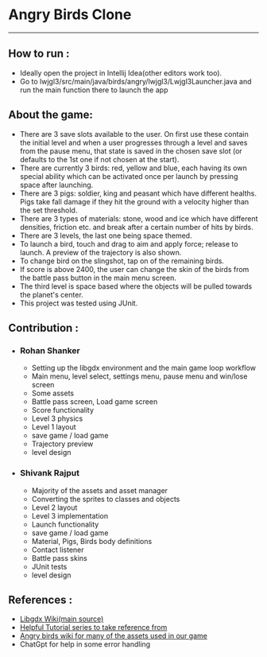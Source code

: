 # Angry Birds Clone

---

## How to run :
 -  Ideally open the project in Intellij Idea(other editors work too).
 - Go to lwjgl3/src/main/java/birds/angry/lwjgl3/Lwjgl3Launcher.java and run the main function there to launch the app

## About the game:
 - There are 3 save slots available to the user. On first use these contain the initial level and when a user progresses through a level and saves from the pause menu, that state is saved in the chosen save slot (or defaults to the 1st one if not chosen at the start).
 - There are currently 3 birds: red, yellow and blue, each having its own special ability which can be activated once per launch by pressing space after launching.
 - There are 3 pigs: soldier, king and peasant which have different healths. Pigs take fall damage if they hit the ground with a velocity higher than the set threshold.
 - There are 3 types of materials: stone, wood and ice which have different densities, friction etc. and break after a certain number of hits by birds.
 - There are 3 levels, the last one being space themed.
 - To launch a bird, touch and drag to aim and apply force; release to launch. A preview of the trajectory  is also shown.
 - To change bird on the slingshot, tap on of the remaining birds.
 - If score is above 2400, the user can change the skin of the birds from the battle pass button in the main menu screen.
 - The third level is space based where the objects will be pulled towards the planet's center.
 - This project was tested using JUnit.
## Contribution :
 - ### Rohan Shanker
   - Setting up the libgdx environment and the main game loop workflow
   - Main menu, level select, settings menu, pause menu and win/lose screen
   - Some assets
   - Battle pass screen, Load game screen
   - Score functionality
   - Level 3 physics
   - Level 1 layout
   - save game / load game
   - Trajectory preview
   - level design
     
 - ### Shivank Rajput
   - Majority of the assets and asset manager
   - Converting the sprites to classes and objects
   - Level 2 layout
   - Level 3 implementation 
   - Launch functionality
   - save game / load game
   - Material, Pigs, Birds body definitions
   - Contact listener
   - Battle pass skins
   - JUnit tests
   - level design


## References :
 - [Libgdx Wiki(main source)](https://libgdx.com/wiki/)
 - [Helpful Tutorial series to take reference from](https://happycoding.io/tutorials/libgdx/)
 - [Angry birds wiki for many of the assets used in our game](https://angrybirds.fandom.com/wiki/Angry_Birds_Wiki)
 - ChatGpt for help in some error handling

